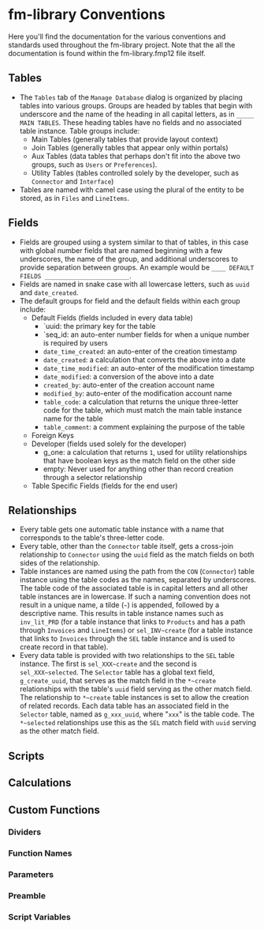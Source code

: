fm-library Conventions
======================

Here you'll find the documentation for the various conventions and standards used
throughout the fm-library project. Note that the all the documentation is found within
the fm-library.fmp12 file itself.

Tables
------

- The `Tables` tab of the `Manage Database` dialog is organized by placing tables into
  various groups. Groups are headed by tables that begin with underscore and the name of
  the heading in all capital letters, as in `_____ MAIN TABLES`. These heading tables have
  no fields and no associated table instance. Table groups include:
    - Main Tables (generally tables that provide layout context)
    - Join Tables (generally tables that appear only within portals)
    - Aux Tables (data tables that perhaps don't fit into the above two groups, such as
      `Users` or `Preferences`).
    - Utility Tables (tables controlled solely by the developer, such as `Connector` and
      `Interface`)
- Tables are named with camel case using the plural of the entity to be stored, as in
  `Files` and `LineItems`.

Fields
------

- Fields are grouped using a system similar to that of tables, in this case with global
  number fields that are named beginning with a few underscores, the name of the group,
  and additional underscores to provide separation between groups. An example would be
  `____ DEFAULT FIELDS ________________________`.
- Fields are named in snake case with all lowercase letters, such as `uuid` and
  `date_created`.
- The default groups for field and the default fields within each group include:
    - Default Fields (fields included in every data table)
        - `uuid: the primary key for the table
        - `seq_id: an auto-enter number fields for when a unique number is required by
          users
        - `date_time_created`: an auto-enter of the creation timestamp
        - `date_created`: a calculation that converts the above into a date
        - `date_time_modified`: an auto-enter of the modification timestamp
        - `date_modified`: a conversion of the above into a date
        - `created_by`: auto-enter of the creation account name
        - `modified_by`: auto-enter of the modification account name
        - `table_code`: a calculation that returns the unique three-letter code for the
          table, which must match the main table instance name for the table
        - `table_comment`: a comment explaining the purpose of the table
    - Foreign Keys
    - Developer (fields used solely for the developer)
        - g_one: a calculation that returns `1`, used for utility relationships that have
          boolean keys as the match field on the other side
        - empty: Never used for anything other than record creation through a selector
          relationship
    - Table Specific Fields (fields for the end user)

Relationships
-------------

- Every table gets one automatic table instance with a name that corresponds to the
  table's three-letter code.
- Every table, other than the `Connector` table itself, gets a cross-join relationship to
  `Connector` using the `uuid` field as the match fields on both sides of the
  relationship.
- Table instances are named using the path from the `CON` (`Connector`) table instance
  using the table codes as the names, separated by underscores. The table code of the
  associated table is in capital letters and all other table instances are in lowercase.
  If such a naming convention does not result in a unique name, a tilde (`~`) is
  appended, followed by a descriptive name. This results in table instance names such as
  `inv_lit_PRD` (for a table instance that links to `Products` and has a path through
  `Invoices` and `LineItems`) or `sel_INV~create` (for a table instance that links to
  `Invoices` through the `SEL` table instance and is used to create record in that table).
- Every data table is provided with two relationships to the `SEL` table instance. The
  first is `sel_XXX~create` and the second is `sel_XXX~selected`. The `Selector` table
  has a global text field, `g_create_uuid`, that serves as the match field in the
  `*~create` relationships with the table's `uuid` field serving as the other match
  field. The relationship to `*~create` table instances is set to allow the creation of
  related records. Each data table has an associated field in the `Selector` table, named
  as `g_xxx_uuid`, where "`xxx`" is the table code. The `*~selected` relationships use
  this as the `SEL` match field with `uuid` serving as the other match field.

Scripts
-------

Calculations
------------

Custom Functions
----------------

### Dividers

### Function Names

### Parameters

### Preamble

### Script Variables
